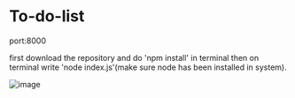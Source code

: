 # To-do-list

port:8000

first download the repository and do 'npm install' in terminal
then on terminal write 'node index.js'(make sure node has been installed in system).

![image](https://user-images.githubusercontent.com/63899254/199072964-030d4068-d8c5-498c-9832-389c292d6132.png)
